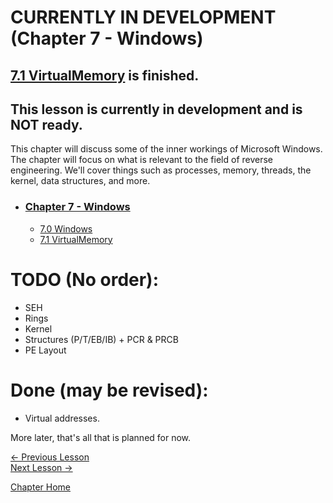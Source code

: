 # CURRENTLY IN DEVELOPMENT (Chapter 7 - Windows)

## [7.1  VirtualMemory](7.1%20VirtualMemory.md) is finished.

## This lesson is currently in development and is **NOT** ready.

This chapter will discuss some of the inner workings of Microsoft Windows. The chapter will focus on what is relevant to the field of reverse engineering. We'll cover things such as processes, memory, threads, the kernel, data structures, and more.

* ### [Chapter 7 - Windows](7.0%20Windows.md)
    * [7.0 Windows](7.0%20Windows.md)
    * [7.1 VirtualMemory](7.1%20VirtualMemory.md)


# TODO (No order):
* SEH
* Rings
* Kernel
* Structures (P/T/EB/IB) + PCR & PRCB
* PE Layout

# Done (may be revised):
* Virtual addresses.


More later, that's all that is planned for now.


[<- Previous Lesson](../Chapter%206%20-%20DLL/../Chapter%206%20-%20DLL/6.10%20FinalNotes.md)  
[Next Lesson ->](7.1%20VirtualMemory.md)  

[Chapter Home](7.0%20Windows.md)  
